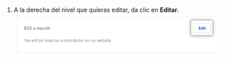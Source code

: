 1. A la derecha del nivel que quieras editar, da clic en **Editar**. ![Botón Edit tier (Editar nivel)](/assets/images/help/sponsors/edit-tier-button.png)
